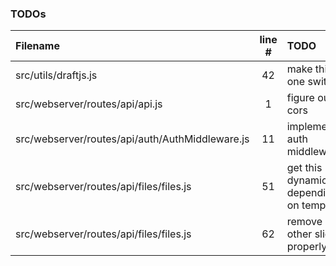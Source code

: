 ### TODOs
| Filename | line # | TODO
|:------|:------:|:------
| src/utils/draftjs.js | 42 | make this one switch
| src/webserver/routes/api/api.js | 1 | figure out cors
| src/webserver/routes/api/auth/AuthMiddleware.js | 11 | implement auth middleware
| src/webserver/routes/api/files/files.js | 51 | get this dynamically depending on template
| src/webserver/routes/api/files/files.js | 62 | remove all other slides properly